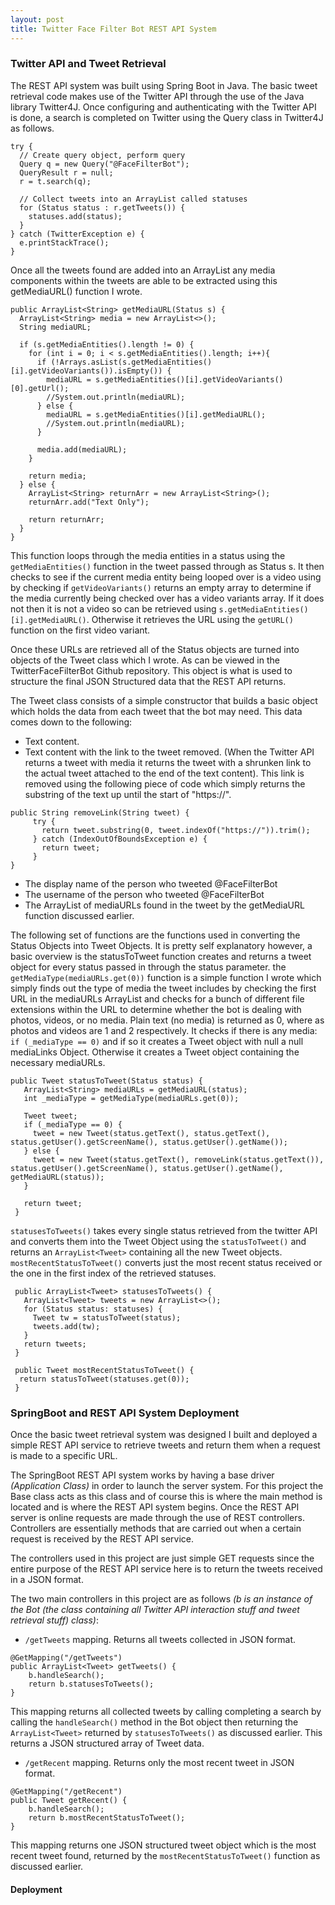 ```yaml
---
layout: post
title: Twitter Face Filter Bot REST API System
---
```


### Twitter API and Tweet Retrieval

The REST API system was built using Spring Boot in Java. The basic tweet retrieval code makes use of the Twitter API through the use of the Java library Twitter4J. Once configuring and authenticating with the Twitter API is done, a search is completed on Twitter using the Query class in Twitter4J as follows.

```
try {
  // Create query object, perform query
  Query q = new Query("@FaceFilterBot");
  QueryResult r = null;
  r = t.search(q);

  // Collect tweets into an ArrayList called statuses
  for (Status status : r.getTweets()) {
    statuses.add(status);
  }
} catch (TwitterException e) {
  e.printStackTrace();
}

```

Once all the tweets found are added into an ArrayList any media components within the tweets are able to be extracted using this getMediaURL() function I wrote.

```
public ArrayList<String> getMediaURL(Status s) {
  ArrayList<String> media = new ArrayList<>();
  String mediaURL;

  if (s.getMediaEntities().length != 0) {
    for (int i = 0; i < s.getMediaEntities().length; i++){
      if (!Arrays.asList(s.getMediaEntities()[i].getVideoVariants()).isEmpty()) {
        mediaURL = s.getMediaEntities()[i].getVideoVariants()[0].getUrl();
        //System.out.println(mediaURL);
      } else {
        mediaURL = s.getMediaEntities()[i].getMediaURL();
        //System.out.println(mediaURL);
      }

      media.add(mediaURL);
    }

    return media;
  } else {
    ArrayList<String> returnArr = new ArrayList<String>();
    returnArr.add("Text Only");

    return returnArr;
  }
}
```

This function loops through the media entities in a status using the `getMediaEntities()` function in the tweet passed through as Status s. It then checks to see if the current media entity being looped over is a video using by checking if `getVideoVariants()` returns an empty array to determine if the media currently being checked over has a video variants array. If it does not then it is not a video so can be retrieved using `s.getMediaEntities()[i].getMediaURL()`. Otherwise it retrieves the URL using the `getURL()` function on the first video variant.

Once these URLs are retrieved all of the Status objects are turned into objects of the Tweet class which I wrote. As can be viewed in the TwitterFaceFilterBot Github repository. This object is what is used to structure the final JSON Structured data that the REST API returns.

The Tweet class consists of a simple constructor that builds a basic object which holds the data from each tweet that the bot may need. This data comes down to the following:

 - Text content.
 - Text content with the link to the tweet removed. (When the Twitter API returns a tweet with media it returns the tweet with a shrunken link to the actual tweet attached to the end of the text content). This link is removed using the following piece of code which simply returns the substring of the text up until the start of "https://".
 ```
 public String removeLink(String tweet) {
      try {
        return tweet.substring(0, tweet.indexOf("https://")).trim();
      } catch (IndexOutOfBoundsException e) {
        return tweet;
      }
 }
 ```
 - The display name of the person who tweeted @FaceFilterBot
 - The username of the person who tweeted @FaceFilterBot
 - The ArrayList of mediaURLs found in the tweet by the getMediaURL function discussed earlier.

The following set of functions are the functions used in converting the Status Objects into Tweet Objects. It is pretty self explanatory however, a basic overview is the statusToTweet function creates and returns a tweet object for every status passed in through the status parameter. the `getMediaType(mediaURLs.get(0))` function is a simple function I wrote which simply finds out the type of media the tweet includes by checking the first URL in the mediaURLs ArrayList and checks for a bunch of different file extensions within the URL to determine whether the bot is dealing with photos, videos, or no media. Plain text (no media) is returned as 0, where as photos and videos are 1 and 2 respectively. It checks if there is any media: `if (_mediaType == 0)` and if so it creates a Tweet object with null a null mediaLinks Object. Otherwise it creates a Tweet object containing the necessary mediaURLs.

```
public Tweet statusToTweet(Status status) {
   ArrayList<String> mediaURLs = getMediaURL(status);
   int _mediaType = getMediaType(mediaURLs.get(0));

   Tweet tweet;
   if (_mediaType == 0) {
     tweet = new Tweet(status.getText(), status.getText(), status.getUser().getScreenName(), status.getUser().getName());
   } else {
     tweet = new Tweet(status.getText(), removeLink(status.getText()), status.getUser().getScreenName(), status.getUser().getName(), getMediaURL(status));
   }

   return tweet;
 }
```

`statusesToTweets()` takes every single status retrieved from the twitter API and converts them into the Tweet Object using the `statusToTweet()` and returns an `ArrayList<Tweet>` containing all the new Tweet objects. `mostRecentStatusToTweet()` converts just the most recent status received or the one in the first index of the retrieved statuses.


```
 public ArrayList<Tweet> statusesToTweets() {
   ArrayList<Tweet> tweets = new ArrayList<>();
   for (Status status: statuses) {
     Tweet tw = statusToTweet(status);
     tweets.add(tw);
   }
   return tweets;
 }

 public Tweet mostRecentStatusToTweet() {
  return statusToTweet(statuses.get(0));
 }
```

### SpringBoot and REST API System Deployment

Once the basic tweet retrieval system was designed I built and deployed a simple REST API service to retrieve tweets and return them when a request is made to a specific URL.

The SpringBoot REST API system works by having a base driver *(Application Class)* in order to launch the server system. For this project the Base class acts as this class and of course this is where the main method is located and is where the REST API system begins. Once the REST API server is online requests are made through the use of REST controllers. Controllers are essentially methods that are carried out when a certain request is received by the REST API service.

The controllers used in this project are just simple GET requests since the entire purpose of the REST API service here is to return the tweets received in a JSON format.

The two main controllers in this project are as follows *(b is an instance of the Bot (the class containing all Twitter API interaction stuff and tweet retrieval stuff) class)*:

- `/getTweets` mapping. Returns all tweets collected in JSON format.
```
@GetMapping("/getTweets")
public ArrayList<Tweet> getTweets() {
    b.handleSearch();
    return b.statusesToTweets();
}
```
This mapping returns all collected tweets by calling completing a search by calling the `handleSearch()` method in the Bot object then returning the `ArrayList<Tweet>` returned by `statusesToTweets()` as discussed earlier. This returns a JSON structured array of Tweet data.

- `/getRecent` mapping. Returns only the most recent tweet in JSON format.
```
@GetMapping("/getRecent")
public Tweet getRecent() {
    b.handleSearch();
    return b.mostRecentStatusToTweet();
}
```
This mapping returns one JSON structured tweet object which is the most recent tweet found, returned by the `mostRecentStatusToTweet()` function as discussed earlier.

#### Deployment
